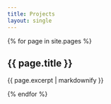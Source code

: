 ```yaml
---
title: Projects
layout: single
---
```


{% for page in site.pages %}
  <section>
      <h2>{{ page.title }}</h2>
      <p>{{ page.excerpt | markdownify }}</p>
    </article>
  </section>
{% endfor %}
